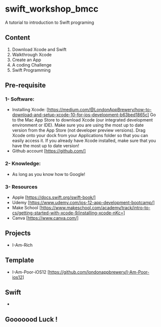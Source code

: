 # swift_workshop_bmcc
A tutorial to introduction to Swift programing

## Content
1. Download Xcode and Swift
2. Walkthrough Xcode
3. Create an App
4. A coding Challenge
5. Swift Programming

## Pre-requisite 
### 1-  Software:
-    Installing Xcode: [https://medium.com/@LondonAppBrewery/how-to-download-and-setup-xcode-10-for-ios-development-b63bed1865c]
Go to the Mac App Store to download Xcode (our integrated development environment or IDE). Make sure you are using the most up to date version from the App Store (not developer preview versions). Drag Xcode onto your dock from your Applications folder so that you can easily access it. If you already have Xcode installed, make sure that you have the most up to date version!
-    Github account [https://github.com/] 

### 2- Knowledge:
-   As long as you know how to Google!

### 3- Resources
- Apple [https://docs.swift.org/swift-book/]
- Udemy [https://www.udemy.com/ios-12-app-development-bootcamp/]
- Make School [https://www.makeschool.com/academy/track/intro-to-cs/getting-started-with-xcode-9/installing-xcode-nKc=]
- Canva [https://www.canva.com/]

## Projects
- I-Am-Rich

## Template
- I-Am-Poor-iOS12 [https://github.com/londonappbrewery/I-Am-Poor-ios12]

## Swift
- 

## Gooooood Luck ! 
